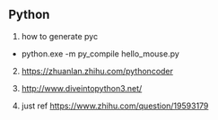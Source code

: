 ## Python ##

1. how to generate pyc
 *  python.exe -m py_compile hello_mouse.py

2. https://zhuanlan.zhihu.com/pythoncoder

3. http://www.diveintopython3.net/

4. just ref https://www.zhihu.com/question/19593179
